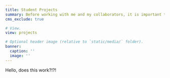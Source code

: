```yaml
---
title: Student Projects
summary: Before working with me and my collaborators, it is important that you know what you are getting yourself into. 
cms_exclude: true

# View.
view: projects

# Optional header image (relative to `static/media/` folder).
banner:
  caption: ''
  image: ''
---
```


Hello, does this work?!?!

